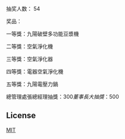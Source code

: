 抽奖人数： 54

奖品：

一等獎：九陽破壁多功能豆漿機

二等獎：空氣淨化機

三等獎：空氣淨化器

四等獎：電器空氣淨化機

五等獎：九陽電壓力鍋


總管理處張總經理抽獎：$300
董事長大抽獎：$500




## License

[MIT](https://choosealicense.com/licenses/mit/)
